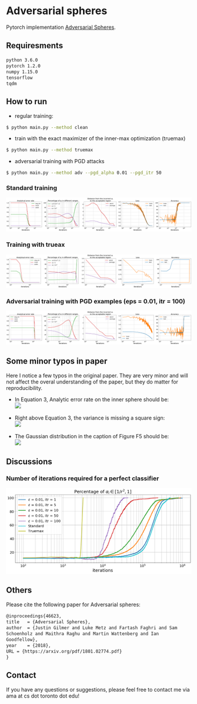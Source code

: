 # Adversarial spheres

Pytorch implementation [Adversarial Spheres][paper-link].

## Requiresments
```
python 3.6.0
pytorch 1.2.0
numpy 1.15.0
tensorflow
tqdm
```

## How to run

* regular training:
```bash
$ python main.py --method clean
```

* train with the exact maximizer of the inner-max optimization (truemax)
```bash
$ python main.py --method truemax
```

* adversarial training with PGD attacks
```bash
$ python main.py --method adv --pgd_alpha 0.01 --pgd_itr 50
```

### Standard training
<img src = "images/clean.png">

### Training with trueax 
<img src = "images/truemax.png">

### Adversarial training with PGD examples (eps = 0.01, itr = 100)
<img src = "images/adv.png">

## Some minor typos in paper
Here I notice a few typos in the original paper. They are very minor and will not affect the overal understanding of the paper, but they do matter for reproducibility.
- In Equation 3, Analytic error rate on the inner sphere should be: </br>
![](https://latex.codecogs.com/gif.latex?\mathbb{P}_{x&space;\sim&space;S_{0}}\left[\sum_{i=1}^{d}&space;\alpha_{i}&space;x_{i}^{2}>1\right]&space;\approx&space;1-\Phi\left(&space;-&space;\frac{\mu}{\sigma}\right).)

- Right above Equation 3, the variance is missing a square sign: </br>
![](https://latex.codecogs.com/gif.latex?\sigma^2=2&space;\sum_{i=1}^{d}\left(\alpha_{i}-1\right)^{2}.)

- The Gaussian distribution in the caption of Figure F5 should be: </br>
![](https://latex.codecogs.com/gif.latex?N(0,&space;\frac{1}{n}).)


## Discussions

### Number of iterations required for a perfect classifier
<img src = "images/comparison.png">

## Others
Please cite the following paper for Adversarial spheres:

```
@inproceedings{46623,
title	= {Adversarial Spheres},
author	= {Justin Gilmer and Luke Metz and Fartash Faghri and Sam Schoenholz and Maithra Raghu and Martin Wattenberg and Ian Goodfellow},
year	= {2018},
URL	= {https://arxiv.org/pdf/1801.02774.pdf}
}
```

## Contact
If you have any questions or suggestions, please feel free to contact me via ama at cs dot toronto dot edu!



[paper-link]: <https://arxiv.org/abs/1801.02774>


